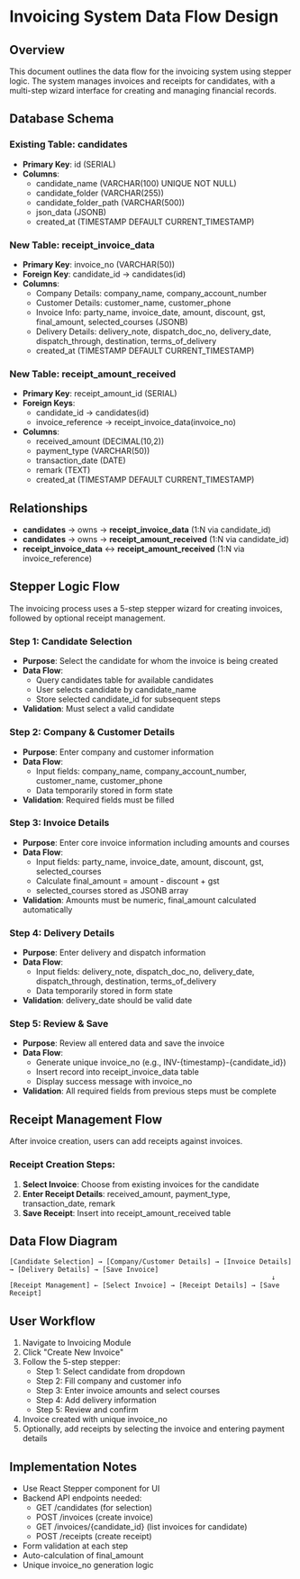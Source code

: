 # Invoicing System Data Flow Design

## Overview
This document outlines the data flow for the invoicing system using stepper logic. The system manages invoices and receipts for candidates, with a multi-step wizard interface for creating and managing financial records.

## Database Schema

### Existing Table: candidates
- **Primary Key**: id (SERIAL)
- **Columns**:
  - candidate_name (VARCHAR(100) UNIQUE NOT NULL)
  - candidate_folder (VARCHAR(255))
  - candidate_folder_path (VARCHAR(500))
  - json_data (JSONB)
  - created_at (TIMESTAMP DEFAULT CURRENT_TIMESTAMP)

### New Table: receipt_invoice_data
- **Primary Key**: invoice_no (VARCHAR(50))
- **Foreign Key**: candidate_id → candidates(id)
- **Columns**:
  - Company Details: company_name, company_account_number
  - Customer Details: customer_name, customer_phone
  - Invoice Info: party_name, invoice_date, amount, discount, gst, final_amount, selected_courses (JSONB)
  - Delivery Details: delivery_note, dispatch_doc_no, delivery_date, dispatch_through, destination, terms_of_delivery
  - created_at (TIMESTAMP DEFAULT CURRENT_TIMESTAMP)

### New Table: receipt_amount_received
- **Primary Key**: receipt_amount_id (SERIAL)
- **Foreign Keys**:
  - candidate_id → candidates(id)
  - invoice_reference → receipt_invoice_data(invoice_no)
- **Columns**:
  - received_amount (DECIMAL(10,2))
  - payment_type (VARCHAR(50))
  - transaction_date (DATE)
  - remark (TEXT)
  - created_at (TIMESTAMP DEFAULT CURRENT_TIMESTAMP)

## Relationships
- **candidates** → owns → **receipt_invoice_data** (1:N via candidate_id)
- **candidates** → owns → **receipt_amount_received** (1:N via candidate_id)
- **receipt_invoice_data** ↔ **receipt_amount_received** (1:N via invoice_reference)

## Stepper Logic Flow

The invoicing process uses a 5-step stepper wizard for creating invoices, followed by optional receipt management.

### Step 1: Candidate Selection
- **Purpose**: Select the candidate for whom the invoice is being created
- **Data Flow**:
  - Query candidates table for available candidates
  - User selects candidate by candidate_name
  - Store selected candidate_id for subsequent steps
- **Validation**: Must select a valid candidate

### Step 2: Company & Customer Details
- **Purpose**: Enter company and customer information
- **Data Flow**:
  - Input fields: company_name, company_account_number, customer_name, customer_phone
  - Data temporarily stored in form state
- **Validation**: Required fields must be filled

### Step 3: Invoice Details
- **Purpose**: Enter core invoice information including amounts and courses
- **Data Flow**:
  - Input fields: party_name, invoice_date, amount, discount, gst, selected_courses
  - Calculate final_amount = amount - discount + gst
  - selected_courses stored as JSONB array
- **Validation**: Amounts must be numeric, final_amount calculated automatically

### Step 4: Delivery Details
- **Purpose**: Enter delivery and dispatch information
- **Data Flow**:
  - Input fields: delivery_note, dispatch_doc_no, delivery_date, dispatch_through, destination, terms_of_delivery
  - Data temporarily stored in form state
- **Validation**: delivery_date should be valid date

### Step 5: Review & Save
- **Purpose**: Review all entered data and save the invoice
- **Data Flow**:
  - Generate unique invoice_no (e.g., INV-{timestamp}-{candidate_id})
  - Insert record into receipt_invoice_data table
  - Display success message with invoice_no
- **Validation**: All required fields from previous steps must be complete

## Receipt Management Flow

After invoice creation, users can add receipts against invoices.

### Receipt Creation Steps:
1. **Select Invoice**: Choose from existing invoices for the candidate
2. **Enter Receipt Details**: received_amount, payment_type, transaction_date, remark
3. **Save Receipt**: Insert into receipt_amount_received table

## Data Flow Diagram

```
[Candidate Selection] → [Company/Customer Details] → [Invoice Details] → [Delivery Details] → [Save Invoice]
                                                                 ↓
[Receipt Management] ← [Select Invoice] → [Receipt Details] → [Save Receipt]
```

## User Workflow

1. Navigate to Invoicing Module
2. Click "Create New Invoice"
3. Follow the 5-step stepper:
   - Step 1: Select candidate from dropdown
   - Step 2: Fill company and customer info
   - Step 3: Enter invoice amounts and select courses
   - Step 4: Add delivery information
   - Step 5: Review and confirm
4. Invoice created with unique invoice_no
5. Optionally, add receipts by selecting the invoice and entering payment details

## Implementation Notes
- Use React Stepper component for UI
- Backend API endpoints needed:
  - GET /candidates (for selection)
  - POST /invoices (create invoice)
  - GET /invoices/{candidate_id} (list invoices for candidate)
  - POST /receipts (create receipt)
- Form validation at each step
- Auto-calculation of final_amount
- Unique invoice_no generation logic